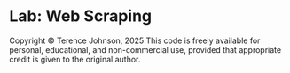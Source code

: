 # Lab: Web Scraping

Copyright © Terence Johnson, 2025
This code is freely available for personal, educational, and non-commercial use, provided that appropriate credit is given to the original author.
